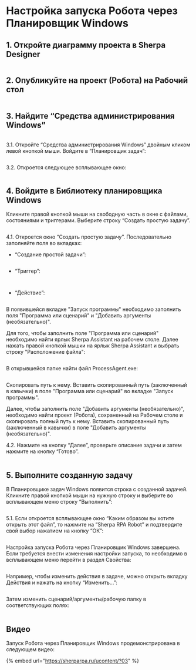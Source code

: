 # Настройка запуска Робота через Планировщик Windows

## 1. Откройте диаграмму проекта в Sherpa Designer

<figure><img src="https://lh7-rt.googleusercontent.com/docsz/AD_4nXfFNIiVPzUz8NYXBbQzItFl53vkiwIEujTfq2b88kqmGyjIifjlZvYKovZwrMYBl5evKmcYWPMSEkPMzPS_5I7CjE3imBnFm-ifaU-OYXT4ALUb5iaTnuqvoFlwBEzhrXuD2Vjujw?key=dRp2CEeBqzGR5-j7pLpY76m1" alt=""><figcaption></figcaption></figure>

## 2. Опубликуйте на проект (Робота) на Рабочий стол

<figure><img src="https://lh7-rt.googleusercontent.com/docsz/AD_4nXco1vlgYd3RULQW502RaugAtblsLWl-NTpcBqtfB70mo6gJl-ETRDbEFC5gM8VoaWR_GBxaC0HH9rcPneVgbhRqsBnc_s_dD4ymIZNdAdojX2uDbxehb21GWtv_uulFrbgszJL92w?key=dRp2CEeBqzGR5-j7pLpY76m1" alt=""><figcaption></figcaption></figure>

## 3. Найдите “Средства администрирования Windows”

<figure><img src="https://lh7-rt.googleusercontent.com/docsz/AD_4nXfi59ZbglDFlbtZfIanQhWQ0lB2pVtStYxqUSAXL8Er-vsLnkTRmlRiy7Q9S9NHuhSSVEnm-k0wQQ7aUC7FD4QkxQOxPun6X16PYpFOkDBPiVVJlInctt18NmOWhTWCGfdaSP43?key=dRp2CEeBqzGR5-j7pLpY76m1" alt=""><figcaption></figcaption></figure>

3.1. Откройте “Средства администрирования Windows” двойным кликом левой кнопкой мыши. Войдите в “Планировщик задач”:

<figure><img src="https://lh7-rt.googleusercontent.com/docsz/AD_4nXeZC1EGzXh8l-wEdN1xV73zSST_-w9gedOzTu1HOmtumTXLwlH6k0V8LzuP3zgW0HOjNj7BVi7hmOfvMvnsT7-EgGpoK8jEJ7fK1PaAWslPrrVQS90eUWnw6PfNtmgcQIXZU57aCA?key=dRp2CEeBqzGR5-j7pLpY76m1" alt=""><figcaption></figcaption></figure>

3.2. Откроется следующее всплывающее окно:

<figure><img src="https://lh7-rt.googleusercontent.com/docsz/AD_4nXcji6UH-qVn60METWXOaCLs_gYnaPHAh1yLFuVa5ZWnvMtVQ3lka6RMH5Tafwy3U0tyd7VuTiEDswZ-4sofhPN5kU-trlHeYsmjmKt9qChZGWfxHXlrx0K8uOVDWKxz7G7iqFEPyg?key=dRp2CEeBqzGR5-j7pLpY76m1" alt=""><figcaption></figcaption></figure>

## 4. Войдите в Библиотеку планировщика Windows

Кликните правой кнопкой мыши на свободную часть в окне с файлами, состояниями и триггерами. Выберите строку “Создать простую задачу”.

<figure><img src="https://lh7-rt.googleusercontent.com/docsz/AD_4nXd7KeURziSoCP7sRoIngSynAJQyeGMBjHHnDD5_CS1KiblAV6wQQohDLQHTpGErZ_ZeL8hGnIJgFi0eAZtHilZzAgXo0gDSpX9FrXseggejULTv44RQLdkH_s-YlS7RtA2I3cATxQ?key=dRp2CEeBqzGR5-j7pLpY76m1" alt=""><figcaption></figcaption></figure>

4.1. Откроется окно “Создать простую задачу”. Последовательно заполняйте поля во вкладках:&#x20;

* “Создание простой задачи”:

<figure><img src="../.gitbook/assets/создание простой задачи.png" alt=""><figcaption></figcaption></figure>

* “Триггер”:

<figure><img src="../.gitbook/assets/триггер задачи.png" alt=""><figcaption></figcaption></figure>

<figure><img src="../.gitbook/assets/триггер ежедневно.png" alt=""><figcaption></figcaption></figure>

* “Действие”:

<figure><img src="../.gitbook/assets/выберите действие.png" alt=""><figcaption></figcaption></figure>

В появившейся вкладке "Запуск программы" необходимо заполнить поля "Программа или сценарий" и "Добавить аргументы (необязательно)".

Для того, чтобы заполнить поле "Программа или сценарий" необходимо найти ярлык Sherpa Assistant на рабочем столе. Далее нажать правой кнопкой мышки на ярлык Sherpa Assistant и выбрать строку "Расположение файла":

<figure><img src="../.gitbook/assets/2025-10-06_18-37-31.png" alt=""><figcaption></figcaption></figure>

В открывшейся папке найти файл ProcessAgent.exe:

<figure><img src="../.gitbook/assets/image.png" alt=""><figcaption></figcaption></figure>

Скопировать путь к нему. Вставить скопированный путь (заключенный в кавычки) в поле "Программа или сценарий" во вкладке "Запуск программы".&#x20;

Далее, чтобы заполнить поле "Добавить аргументы (необязательно)", необходимо найти проект (Робота), сохраненный на Рабочем столе и скопировать полный путь к нему. Вставить скопированный путь (заключенный в кавычки) в поле "Добавить аргументы (необязательно)".

4.2. Нажмите на кнопку “Далее”, проверьте описание задачи и затем нажмите на кнопку “Готово”.

<figure><img src="https://lh7-rt.googleusercontent.com/docsz/AD_4nXc94B5EstTLrVis-iXNKcf31atT2nJk0AxztWUNwONuZpuNHC2LijhksgQXWlYjDSMcV-B47G5ALMN-OZ7-_4ZQ52Cf_ZS4COH3EAGpRPi-W1emcSn17paLNsRSjyO-nI69FXY1?key=dRp2CEeBqzGR5-j7pLpY76m1" alt=""><figcaption></figcaption></figure>

## 5. Выполните созданную задачу

В Планировщике задач Windows появится строка с созданной задачей. Кликните правой кнопкой мыши на нужную строку и выберите во всплывающем меню строку “Выполнить”:

<figure><img src="https://lh7-rt.googleusercontent.com/docsz/AD_4nXfFzWzi8A-bPDu0Y1TV4gJOs5B4KjkMxhMwkMts1FMfc_hTwhuBB1DrZ_pMVWJaHy7mMcYetxjSjVqXjQq_CR19ecrxqEFC5XR9CTH0Opd35oRXMwnl328w6ubQyAFK22SVWwDLiA?key=dRp2CEeBqzGR5-j7pLpY76m1" alt=""><figcaption></figcaption></figure>

5.1. Если откроется всплывающее окно “Каким образом вы хотите открыть этот файл”, то нажмите на “Sherpa RPA Robot” и подтвердите свой выбор нажатием на кнопку “ОК”:

<figure><img src="https://lh7-rt.googleusercontent.com/docsz/AD_4nXcSwHJSrwbFbCVoIkbDp5OSBcF2VR8yoyAb4GI-ThPlY0FiK2EdiSIABQ7yXnnCHVz6GUfktZH_YS3QRD2XOeFOqrIQMF9DImvipuat_4pRQul5Uou3uVRVfWDcZevDRevIFBrL?key=dRp2CEeBqzGR5-j7pLpY76m1" alt=""><figcaption></figcaption></figure>

Настройка запуска Робота через Планировщик Windows завершена. Если требуется внести изменения настройки запуска, то необходимо в всплывающем меню перейти в раздел Свойства:

<figure><img src="https://lh7-rt.googleusercontent.com/docsz/AD_4nXcKn5MzZBwEfytjQkbUOXQtQ9THpYk_9eJMhcbPn3K9MayG8gC1nE1sre1Rzph9Tzr4hsClQHS4bfKfUcugiqGDb2r3e5cCHGEPMeTzO6kfnBuuUjABncbCsTSYNRKX0uAhYrPZ?key=dRp2CEeBqzGR5-j7pLpY76m1" alt=""><figcaption></figcaption></figure>

Например, чтобы изменить действия в задаче, можно открыть вкладку Действия и нажать на кнопку “Изменить…”:

<figure><img src="https://lh7-rt.googleusercontent.com/docsz/AD_4nXeNG5qUT2y8JxcPXuoQzwCEoj_xyA9gsf8KTqnQ7CLz59tkXkeAzOroPkc4k3FR83rRRXDO6uQYbAFxatPz937m_0BIW35Q8eIIonKKy8XKiJTE9g0ixN7pz118wLfXonW00jID?key=dRp2CEeBqzGR5-j7pLpY76m1" alt=""><figcaption></figcaption></figure>

Затем изменить сценарий/аргументы/рабочую папку в соответствующих полях:

<figure><img src="https://lh7-rt.googleusercontent.com/docsz/AD_4nXfvfi4v95YzJ8bT6ftpCEA1ZnxkTavGlQ9-22S3E90FiSNDVYX3qRuYvr6at4951g4zcKF6xtvRZZWgwyCJCmVU9hzc54CKCoycpQPI68bpo-PvfjzuA5Robwu-2zEgcEeC9XgTnQ?key=dRp2CEeBqzGR5-j7pLpY76m1" alt=""><figcaption></figcaption></figure>

## Видео

Запуск Робота через Планировщик Windows продемонстрирована в следующем видео:

{% embed url="https://sherparpa.ru/ucontent/?03" %}
